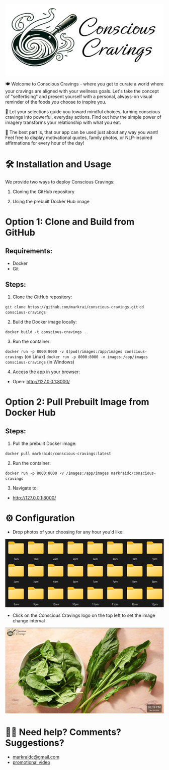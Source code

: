 ![logo](./static/githublogo.jpg)



🍽️ Welcome to Conscious Cravings - where you get to curate a world where your cravings are aligned with your wellness goals. Let's take the concept of "selfertising" and present yourself with a personal, always-on visual reminder of the foods _you_ choose to inspire you.

🥗 Let your selections guide you toward mindful choices, turning conscious cravings into powerful, everyday actions. Find out how the simple power of imagery transforms your relationship with what you eat.

🚀 The best part is, that our app can be used just about any way you want! Feel free to display motivational quotes, family photos, or NLP-inspired affirmations for every hour of the day!



# 🛠️ Installation and Usage

We provide two ways to deploy Conscious Cravings:

1. Cloning the GitHub repository

2. Using the prebuilt Docker Hub image

# Option 1: Clone and Build from GitHub
## Requirements:
- Docker
- Git

## Steps:
1. Clone the GitHub repository:

`git clone https://github.com/markrai/conscious-cravings.git`
`cd conscious-cravings`


2. Build the Docker image locally:

`docker build -t conscious-cravings .`


3. Run the container:

`docker run -p 8000:8000 -v $(pwd)/images:/app/images conscious-cravings` (on Linux)
`docker run -p 8000:8000 -v images:/app/images conscious-cravings` (in Windows)

4. Access the app in your browser:

- Open: http://127.0.0.1:8000/


# Option 2: Pull Prebuilt Image from Docker Hub

## Steps:

1. Pull the prebuilt Docker image:

`docker pull markraidc/conscious-cravings:latest`

2. Run the container:

`docker run -p 8000:8000 -v /images:/app/images markraidc/conscious-cravings`

3. Navigate to:

- http://127.0.0.1:8000/

# ⚙️ Configuration

- Drop photos of your choosing for any hour you'd like:

![alt text](static/hours.jpg)

- Click on the Conscious Cravings logo on the top left to set the image change interval

![alt text](static/spinach.jpg)

# 💁🏻 Need help? Comments? Suggestions?

- markraidc@gmail.com
- [promotional video](https://youtu.be/uQ1Y6w5KGiA)
